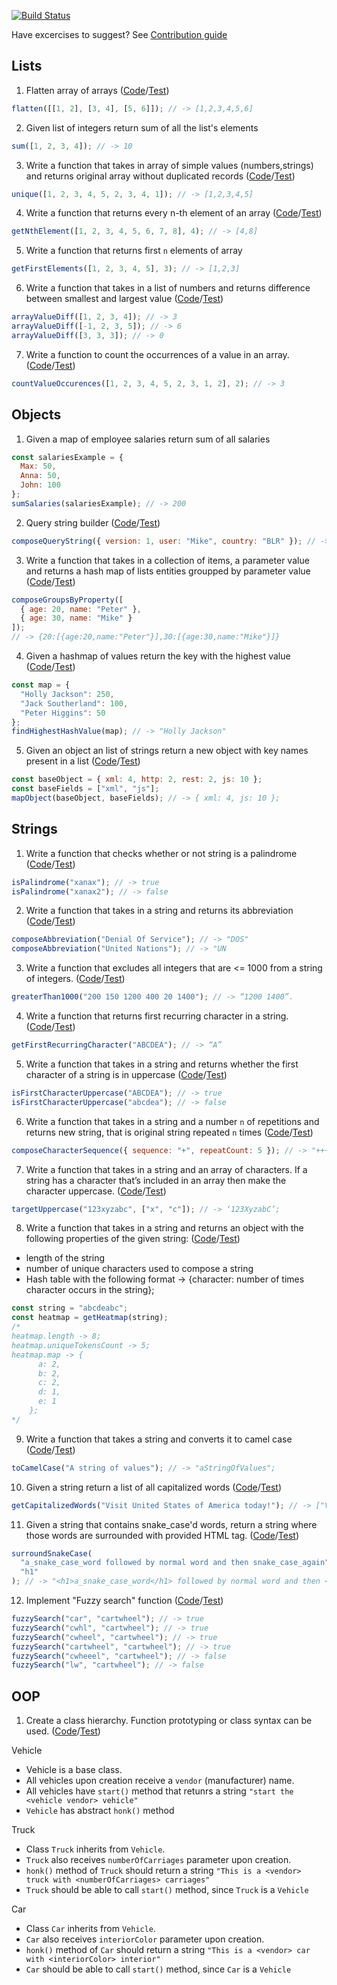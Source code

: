 [![Build Status](https://travis-ci.com/dzmchar/ts-ds-basics.svg?branch=master)](https://travis-ci.com/dzmchar/ts-ds-basics)

Have excercises to suggest? See [Contribution guide](./CONTRIBUTING.md)

## Lists

1. Flatten array of arrays ([Code](./src/lists/flatten.ts)/[Test](./tests/lists-flatten.spec.ts))

```javascript
flatten([[1, 2], [3, 4], [5, 6]]); // -> [1,2,3,4,5,6]
```

2. Given list of integers return sum of all the list's elements

```javascript
sum([1, 2, 3, 4]); // -> 10
```

3. Write a function that takes in array of simple values (numbers,strings) and returns original array without duplicated records
   ([Code](./src/lists/unique.ts)/[Test](./tests/lists-uniqe.spec.ts))

```javascript
unique([1, 2, 3, 4, 5, 2, 3, 4, 1]); // -> [1,2,3,4,5]
```

4. Write a function that returns every n-th element of an array
   ([Code](./src/lists/n-th-element.ts)/[Test](tests/lists-n-th-element.spec.ts))

```javascript
getNthElement([1, 2, 3, 4, 5, 6, 7, 8], 4); // -> [4,8]
```

5. Write a function that returns first `n` elements of array

```javascript
getFirstElements([1, 2, 3, 4, 5], 3); // -> [1,2,3]
```

6. Write a function that takes in a list of numbers and returns difference between smallest and largest value
   ([Code](./src/lists/numeric-value-diff.ts)/[Test](tests/lists-numeric-value-diff.spec.ts))

```javascript
arrayValueDiff([1, 2, 3, 4]); // -> 3
arrayValueDiff([-1, 2, 3, 5]); // -> 6
arrayValueDiff([3, 3, 3]); // -> 0
```

7. Write a function to count the occurrences of a value in an array.
   ([Code](./src/lists/occurence.ts)/[Test](./tests/lists-occurence.spec.ts))

```javascript
countValueOccurences([1, 2, 3, 4, 5, 2, 3, 1, 2], 2); // -> 3
```

## Objects

1. Given a map of employee salaries return sum of all salaries

```javascript
const salariesExample = {
  Max: 50,
  Anna: 50,
  John: 100
};
sumSalaries(salariesExample); // -> 200
```

2. Query string builder
   ([Code](./src/strings/query-string-composer.ts)/[Test](tests/strings-query-string.spec.ts))

```javascript
composeQueryString({ version: 1, user: "Mike", country: "BLR" }); // -> “?version=1&user=Mike&country=BLR”
```

3. Write a function that takes in a collection of items, a parameter value and returns a hash map of lists entities groupped by parameter value
   ([Code](./src/lists/group-collection-by-property.ts)/[Test](./tests/group-collection-by-property.spec.ts))

```javascript
composeGroupsByProperty([
  { age: 20, name: "Peter" },
  { age: 30, name: "Mike" }
]);
// -> {20:[{age:20,name:"Peter"}],30:[{age:30,name:"Mike"}]}
```

4. Given a hashmap of values return the key with the highest value
   ([Code](./src/hashes/find-highest-value.ts)/[Test](./tests/hashes-find-highest-value.spec.ts))

```javascript
const map = {
  "Holly Jackson": 250,
  "Jack Southerland": 100,
  "Peter Higgins": 50
};
findHighestHashValue(map); // -> "Holly Jackson"
```

5. Given an object an list of strings return a new object with key names present in a list
   ([Code](./src/hashes/map-object.ts)/[Test](./tests/hashes-map-object.spec.ts))

```javascript
const baseObject = { xml: 4, http: 2, rest: 2, js: 10 };
const baseFields = ["xml", "js"];
mapObject(baseObject, baseFields); // -> { xml: 4, js: 10 };
```

## Strings

1. Write a function that checks whether or not string is a palindrome
   ([Code](./src/strings/is-palindrome.ts)/[Test](tests/strings-palindromes.spec.ts))

```javascript
isPalindrome("xanax"); // -> true
isPalindrome("xanax2"); // -> false
```

2. Write a function that takes in a string and returns its abbreviation
   ([Code](./src/strings/abbreviation-composer.ts)/[Test](tests/strings-abbreviation-composer.spec.ts))

```javascript
composeAbbreviation("Denial Of Service"); // -> "DOS"
composeAbbreviation("United Nations"); // -> "UN
```

3. Write a function that excludes all integers that are <= 1000 from a string of integers.
   ([Code](./src/strings/filter-by-digit-count.ts)/[Test](./tests/strings-filter-by-digit-count.spec.ts))

```javascript
greaterThan1000("200 150 1200 400 20 1400"); // -> “1200 1400”.
```

4. Write a function that returns first recurring character in a string.
   ([Code](./src/strings/first-recurring-character.ts)/[Test](tests/strings-first-recurring-character.spec.ts))

```javascript
getFirstRecurringCharacter("ABCDEA"); // -> “A”
```

5. Write a function that takes in a string and returns whether the first character of a string is in uppercase
   ([Code](./src/strings/is-first-character-uppercase.ts)/[Test](./tests/strings-is-first-character-uppercase.spec.ts))

```javascript
isFirstCharacterUppercase("ABCDEA"); // -> true
isFirstCharacterUppercase("abcdea"); // -> false
```

6. Write a function that takes in a string and a number `n` of repetitions and returns new string, that is original string repeated `n` times
   ([Code](./src/strings/character-repeat.ts)/[Test](./tests/strings-compose-character-sequence.spec.ts))

```javascript
composeCharacterSequence({ sequence: "+", repeatCount: 5 }); // -> "+++++"
```

7. Write a function that takes in a string and an array of characters. If a string has a character that’s included in an array then make the character uppercase.
   ([Code](./src/strings/to-uppercase.ts)/[Test](tests/strings-to-uppercase.spec.ts))

```javascript
targetUppercase("123xyzabc", ["x", "c"]); // -> ‘123XyzabC’;
```

8. Write a function that takes in a string and returns an object with the following properties of the given string:
   ([Code](./src/strings/heatmap.ts)/[Test](tests/strings-heatmap.spec.ts))

- length of the string
- number of unique characters used to compose a string
- Hash table with the following format -> {character: number of times character occurs in the string};

```javascript
const string = "abcdeabc";
const heatmap = getHeatmap(string);
/* 
heatmap.length -> 8;
heatmap.uniqueTokensCount -> 5;
heatmap.map -> {
      a: 2,
      b: 2,
      c: 2,
      d: 1,
      e: 1
    };
*/
```

9. Write a function that takes a string and converts it to camel case
   ([Code](./src/strings/to-camel-case.ts)/[Test](./tests/strings-to-camel-case.spec.ts))

```javascript
toCamelCase("A string of values"); // -> "aStringOfValues";
```

10. Given a string return a list of all capitalized words
    ([Code](./src/regexp/get-capitalized-words-list.ts)/[Test](./tests/regexp-get-capitalized-words-list.spec.ts))

```javascript
getCapitalizedWords("Visit United States of America today!"); // -> ["Visit","United","States","America"]
```

11. Given a string that contains snake_case'd words, return a string where those words are surrounded with provided HTML tag.
    ([Code](./src/regexp/surround-group.ts)/[Test](./tests/regexp-surround.spec.ts))

```javascript
surroundSnakeCase(
  "a_snake_case_word followed by normal word and then snake_case_again",
  "h1"
); // -> "<h1>a_snake_case_word</h1> followed by normal word and then <h1>snake_case_again</h1>"
```

12. Implement "Fuzzy search" function
    ([Code](./src/strings/fuzzy-search.ts)/[Test](./tests/strings-fuzzy-search.spec.ts))

```javascript
fuzzySearch("car", "cartwheel"); // -> true
fuzzySearch("cwhl", "cartwheel"); // -> true
fuzzySearch("cwheel", "cartwheel"); // -> true
fuzzySearch("cartwheel", "cartwheel"); // -> true
fuzzySearch("cwheeel", "cartwheel"); // -> false
fuzzySearch("lw", "cartwheel"); // -> false
```

## OOP

1. Create a class hierarchy. Function prototyping or class syntax can be used.
   ([Code](./src/oop)/[Test](./tests/oop-prototypes.spec.ts))

Vehicle

- Vehicle is a base class.
- All vehicles upon creation receive a `vendor` (manufacturer) name.
- All vehicles have `start()` method that retunrs a string `"start the <vehicle vendor> vehicle"`
- `Vehicle` has abstract `honk()` method

Truck

- Class `Truck` inherits from `Vehicle`.
- `Truck` also receives `numberOfCarriages` parameter upon creation.
- `honk()` method of `Truck` should return a string `"This is a <vendor> truck with <numberOfCarriages> carriages"`
- `Truck` should be able to call `start()` method, since `Truck` is a `Vehicle`

Car

- Class `Car` inherits from `Vehicle`.
- `Car` also receives `interiorColor` parameter upon creation.
- `honk()` method of `Car` should return a string `"This is a <vendor> car with <interiorColor> interior"`
- `Car` should be able to call `start()` method, since `Car` is a `Vehicle`
